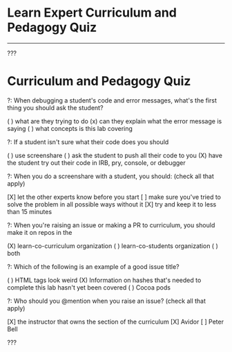 # Learn Expert Curriculum and Pedagogy Quiz
---

???

# Curriculum and Pedagogy Quiz

?: When debugging a student's code and error messages, what's the first thing you should ask the student?

( ) what are they trying to do
(x) can they explain what the error message is saying
( ) what concepts is this lab covering

?: If a student isn't sure what their code does you should

( ) use screenshare
( ) ask the student to push all their code to you
(X) have the student try out their code in IRB, pry, console, or debugger

?: When you do a screenshare with a student, you should: (check all that apply)

[X] let the other experts know before you start
[ ] make sure you've tried to solve the problem in all possible ways without it
[X] try and keep it to less than 15 minutes

?: When you're raising an issue or making a PR to curriculum, you should make it on repos in the

(X) learn-co-curriculum organization
( ) learn-co-students organization
( ) both

?: Which of the following is an example of a good issue title?

( ) HTML tags look weird
(X) Information on hashes that's needed to complete this lab hasn't yet been covered
( ) Cocoa pods

?: Who should you @mention when you raise an issue? (check all that apply)

[X] the instructor that owns the section of the curriculum
[X] Avidor
[ ] Peter Bell

???
